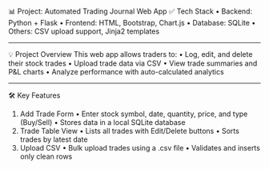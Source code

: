 📊 Project: Automated Trading Journal Web App
✅ Tech Stack
•	Backend: Python + Flask
•	Frontend: HTML, Bootstrap, Chart.js
•	Database: SQLite
•	Others: CSV upload support, Jinja2 templates
________________________________________
💡 Project Overview
This web app allows traders to:
•	Log, edit, and delete their stock trades
•	Upload trade data via CSV
•	View trade summaries and P&L charts
•	Analyze performance with auto-calculated analytics
________________________________________
🛠️ Key Features
1. Add Trade Form
•	Enter stock symbol, date, quantity, price, and type (Buy/Sell)
•	Stores data in a local SQLite database
2. Trade Table View
•	Lists all trades with Edit/Delete buttons
•	Sorts trades by latest date
3. Upload CSV
•	Bulk upload trades using a .csv file
•	Validates and inserts only clean rows

